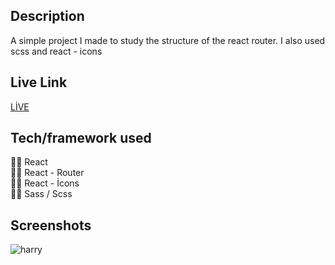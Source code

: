 ## Description
A simple project I made to study the structure of the react router. I also used scss and react - icons


##  Live Link
[LİVE](https://harry-router.vercel.app/)

## Tech/framework used
🧙‍♂️ React <br>
🧙‍♂️ React - Router <br>
🧙‍♂️ React - İcons <br>
🧙‍♂️ Sass / Scss <br>

## Screenshots
![harry](harry.gif)
